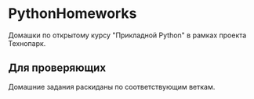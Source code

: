 # PythonHomeworks
Домашки по открытому курсу "Прикладной Python" в рамках проекта Технопарк.

## Для проверяющих
Домашние задания раскиданы по соответствующим веткам.
